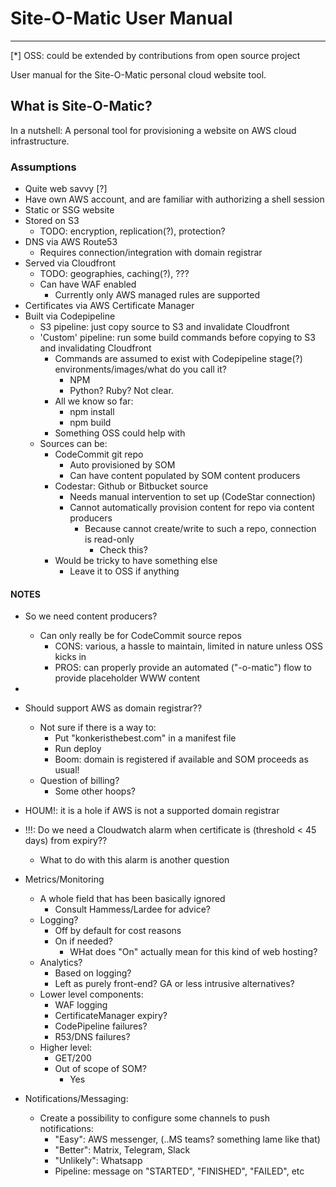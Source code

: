 # Site-O-Matic User Manual
-----------------------------------------------------------------------------

[*] OSS: could be extended by contributions from open source project

User manual for the Site-O-Matic personal cloud website tool.

## What is Site-O-Matic?
In a nutshell: A personal tool for provisioning a website on AWS cloud infrastructure.

### Assumptions
- Quite web savvy [?]
- Have own AWS account, and are familiar with authorizing a shell session
- Static or SSG website
- Stored on S3
  - TODO: encryption, replication(?), protection?
- DNS via AWS Route53
  - Requires connection/integration with domain registrar
- Served via Cloudfront
  - TODO: geographies, caching(?), ???
  - Can have WAF enabled
    - Currently only AWS managed rules are supported
- Certificates via AWS Certificate Manager
- Built via Codepipeline
  - S3 pipeline: just copy source to S3 and invalidate Cloudfront
  - 'Custom' pipeline: run some build commands before copying to S3 and invalidating Cloudfront
    - Commands are assumed to exist with Codepipeline stage(?) environments/images/what do you call it?
      - NPM
      - Python? Ruby? Not clear.
    - All we know so far:
      - npm install
      - npm build
    - Something OSS could help with
  - Sources can be:
    - CodeCommit git repo
      - Auto provisioned by SOM
      - Can have content populated by SOM content producers
    - Codestar: Github or Bitbucket source
      - Needs manual intervention to set up (CodeStar connection)
      - Cannot automatically provision content for repo via content producers
        - Because cannot create/write to such a repo, connection is read-only
          - Check this?
    - Would be tricky to have something else
      - Leave it to OSS if anything

    
#### NOTES
- So we need content producers?
  - Can only really be for CodeCommit source repos
    - CONS: various, a hassle to maintain, limited in nature unless OSS kicks in
    - PROS: can properly provide an automated ("-o-matic") flow to provide placeholder WWW content
- 
- Should support AWS as domain registrar??
  - Not sure if there is a way to:
    - Put "konkeristhebest.com" in a manifest file
    - Run deploy
    - Boom: domain is registered if available and SOM proceeds as usual!
  - Question of billing?
    - Some other hoops?
- HOUM!: it is a hole if AWS is not a supported domain registrar

- !!!: Do we need a Cloudwatch alarm when certificate is (threshold < 45 days) from expiry??
  - What to do with this alarm is another question
- Metrics/Monitoring
  - A whole field that has been basically ignored
    - Consult Hammess/Lardee for advice?
  - Logging?
    - Off by default for cost reasons
    - On if needed?
      - WHat does "On" actually mean for this kind of web hosting? 
  - Analytics?
    - Based on logging?
    - Left as purely front-end? GA or less intrusive alternatives?
  - Lower level components:
    - WAF logging
    - CertificateManager expiry?
    - CodePipeline failures?
    - R53/DNS failures?
  - Higher level:
    - GET/200
    - Out of scope of SOM?
      - Yes

- Notifications/Messaging:
  - Create a possibility to configure some channels to push notifications:
    - "Easy": AWS messenger, (..MS teams? something lame like that)
    - "Better": Matrix, Telegram, Slack
    - "Unlikely": Whatsapp
    - Pipeline: message on "STARTED", "FINISHED", "FAILED", etc
 
